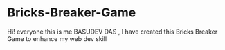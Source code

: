 # Bricks-Breaker-Game

Hi! everyone this is me BASUDEV DAS ,
I have created this Bricks Breaker Game to enhance my web dev skill

